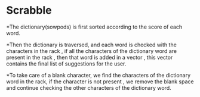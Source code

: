 # Scrabble
*The dictionary(sowpods) is first sorted according to the score of each word.

*Then the dictionary is traversed, and each word is checked with the characters in the rack , if all the characters of the dictionary word are present in the rack , then that word is added in a vector , this vector contains the final list of suggestions for the user.

*To take care of a blank character, we find the characters of the dictionary word in the rack, if the character is not present , we remove the blank space and continue checking the other characters of the dictionary word. 
